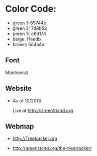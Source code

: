 # Color Code:

* green 1: 65744e
* green 2: 7d8b53
* green 3: c6d174
* beige: f1eedb
* brown: 5d4a4a


## Font
  Montserrat

## Website

* As of 10/2018
  
    Live at http://GreenStand.org


## Webmap 

* http://Treetracker.org

* http://greenstand.org/the-treetracker/

